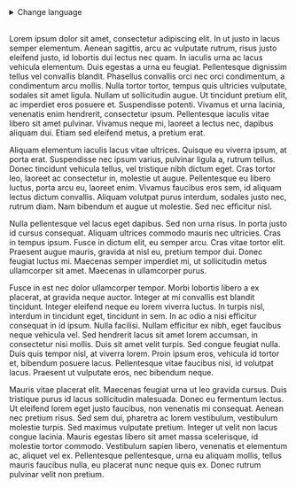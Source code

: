 
<details>
    <summary>Change language</summary>
    <br>
    <div align="left">
    
🌐 [Español](https://github.com/Nginearing/TagStudioTesting/blob/main/README_translations/README_es.md) | 🌐 [Deutsch](https://github.com/Nginearing/TagStudioTesting/blob/main/README_translations/README_de.md)
| :---: | :---: |
| <b>🌐 [Français](https://github.com/Nginearing/TagStudioTesting/blob/main/README_translations/README_fr.md)</b> | <b>🇨🇳 [Nederlands](https://github.com/Nginearing/TagStudioTesting/blob/main/README_translations/README_nl.md)</b> |
| <b>🇧🇷 [Português Brasileiro](https://github.com/Nginearing/TagStudioTesting/blob/main/README_translations/README_pt-br.md)</b> | <b>🇮🇪 [Gaeilge](https://github.com/Nginearing/TagStudioTesting/blob/main/README_translations/README_ga.md)</b> |
| <b>🇸🇪 [Svenska](https://github.com/Nginearing/TagStudioTesting/blob/main/README_translations/README_sv.md)</b> | <b>🇳🇴 [Norsk Bokmål](https://github.com/Nginearing/TagStudioTesting/blob/main/README_translations/README_nb-NO.md)</b> |
| 🇨🇳 [普通话](https://github.com/Nginearing/TagStudioTesting/blob/main/README_translations/README_zh-CN) | ![Frame 1(11)](https://github.com/user-attachments/assets/f9baa960-28ca-4d1f-ab8d-b621ba8eb7d1) [toki pona](https://github.com/Nginearing/TagStudioTesting/blob/main/README_translations/README_tok.md) |
</div>
</details>
<br>


Lorem ipsum dolor sit amet, consectetur adipiscing elit. In ut justo in lacus semper elementum. Aenean sagittis, arcu ac vulputate rutrum, risus justo eleifend justo, id lobortis dui lectus nec quam. In iaculis urna ac lacus vehicula elementum. Duis egestas a urna eu feugiat. Pellentesque dignissim tellus vel convallis blandit. Phasellus convallis orci nec orci condimentum, a condimentum arcu mollis. Nulla tortor tortor, tempus quis ultricies vulputate, sodales sit amet ligula. Nullam ut sollicitudin augue. Ut tincidunt pretium elit, ac imperdiet eros posuere et. Suspendisse potenti. Vivamus et urna lacinia, venenatis enim hendrerit, consectetur ipsum. Pellentesque iaculis vitae libero sit amet pulvinar. Vivamus neque mi, laoreet a lectus nec, dapibus aliquam dui. Etiam sed eleifend metus, a pretium erat.

Aliquam elementum iaculis lacus vitae ultrices. Quisque eu viverra ipsum, at porta erat. Suspendisse nec ipsum varius, pulvinar ligula a, rutrum tellus. Donec tincidunt vehicula tellus, vel tristique nibh dictum eget. Cras tortor leo, laoreet ac consectetur in, molestie ut augue. Pellentesque eu libero luctus, porta arcu eu, laoreet enim. Vivamus faucibus eros sem, id aliquam lectus dictum convallis. Aliquam volutpat purus interdum, sodales justo nec, rutrum diam. Nam bibendum et augue ut molestie. Sed nec efficitur nisl.

Nulla pellentesque vel lacus eget dapibus. Sed non urna risus. In porta justo id cursus consequat. Aliquam ultrices commodo mauris nec ultricies. Cras in tempus ipsum. Fusce in dictum elit, eu semper arcu. Cras vitae tortor elit. Praesent augue mauris, gravida at nisl eu, pretium tempor dui. Donec feugiat luctus mi. Maecenas semper imperdiet mi, ut sollicitudin metus ullamcorper sit amet. Maecenas in ullamcorper purus.

Fusce in est nec dolor ullamcorper tempor. Morbi lobortis libero a ex placerat, at gravida neque auctor. Integer at mi convallis est blandit tincidunt. Integer eleifend neque eu lorem viverra luctus. In turpis nisl, interdum in tincidunt eget, tincidunt in sem. In ac odio a nisi efficitur consequat in id ipsum. Nulla facilisi. Nullam efficitur ex nibh, eget faucibus neque vehicula vel. Sed hendrerit lacus sit amet lorem accumsan, in consectetur nisi mollis. Duis sit amet velit turpis. Sed congue feugiat nulla. Duis quis tempor nisl, at viverra lorem. Proin ipsum eros, vehicula id tortor et, bibendum posuere lacus. Pellentesque vitae faucibus nisi, id volutpat lacus. Praesent ut vulputate eros, nec bibendum neque.

Mauris vitae placerat elit. Maecenas feugiat urna ut leo gravida cursus. Duis tristique purus id lacus sollicitudin malesuada. Donec eu fermentum lectus. Ut eleifend lorem eget justo faucibus, non venenatis mi consequat. Aenean nec pretium risus. Sed sem dui, pharetra ac lorem vestibulum, vestibulum molestie turpis. Sed maximus vulputate pretium. Integer ut velit non lacus congue lacinia. Mauris egestas libero sit amet massa scelerisque, id molestie tortor commodo. Vestibulum sapien libero, venenatis et elementum ac, aliquet vel ex. Pellentesque pellentesque, urna eu aliquam mollis, tellus mauris faucibus nulla, eu placerat nunc neque quis ex. Donec rutrum pulvinar velit non pretium.
